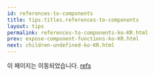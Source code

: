 ```yaml
---
id: references-to-components
title: tips.titles.references-to-components
layout: tips
permalink: references-to-components-ko-KR.html
prev: expose-component-functions-ko-KR.html
next: children-undefined-ko-KR.html
---
```


이 페이지는 이동되었습니다. [refs](/react/docs/more-about-refs-ko-KR.html)
